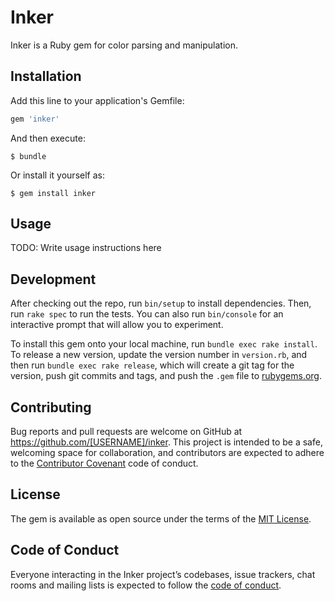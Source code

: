 # Inker

Inker is a Ruby gem for color parsing and manipulation.

## Installation

Add this line to your application's Gemfile:

```ruby
gem 'inker'
```

And then execute:

    $ bundle

Or install it yourself as:

    $ gem install inker

## Usage

TODO: Write usage instructions here

## Development

After checking out the repo, run `bin/setup` to install dependencies. Then, run `rake spec` to run the tests. You can also run `bin/console` for an interactive prompt that will allow you to experiment.

To install this gem onto your local machine, run `bundle exec rake install`. To release a new version, update the version number in `version.rb`, and then run `bundle exec rake release`, which will create a git tag for the version, push git commits and tags, and push the `.gem` file to [rubygems.org](https://rubygems.org).

## Contributing

Bug reports and pull requests are welcome on GitHub at https://github.com/[USERNAME]/inker. This project is intended to be a safe, welcoming space for collaboration, and contributors are expected to adhere to the [Contributor Covenant](http://contributor-covenant.org) code of conduct.

## License

The gem is available as open source under the terms of the [MIT License](https://opensource.org/licenses/MIT).

## Code of Conduct

Everyone interacting in the Inker project’s codebases, issue trackers, chat rooms and mailing lists is expected to follow the [code of conduct](https://github.com/[USERNAME]/inker/blob/master/CODE_OF_CONDUCT.md).
